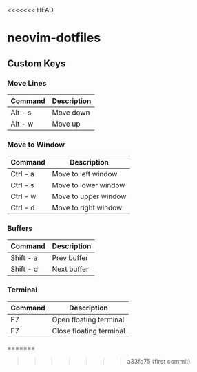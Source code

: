 <<<<<<< HEAD
# neovim-dotfiles
## Custom Keys

### Move Lines

| Command | Description   |
|---------|---------------|
| Alt - s | Move down     |
| Alt - w | Move up       |

### Move to Window

| Command | Description           |
|----------|----------------------|
| Ctrl - a | Move to left window  |
| Ctrl - s | Move to lower window |
| Ctrl - w | Move to upper window |
| Ctrl - d | Move to right window |

### Buffers

| Command   | Description          |
|-----------|----------------------|
| Shift - a | Prev buffer          |
| Shift - d | Next buffer          |

### Terminal

| Command   | Description             |
|-----------|-------------------------|
| F7        | Open floating terminal  |
| F7        | Close floating terminal |
=======
>>>>>>> a33fa75 (first commit)
